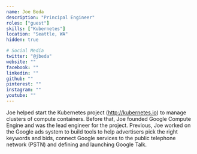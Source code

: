 ```yaml
---
name: Joe Beda
description: "Principal Engineer"
roles: ["guest"]
skills: ["Kubernetes"]
location: "Seattle, WA"
hidden: true

# Social Media
twitter: "@jbeda"
website: ""
facebook: ""
linkedin: ""
github: ""
pinterest: ""
instagram: ""
youtube: ""
---
```

<!-- markdownlint-disable MD041-->
Joe helped start the Kubernetes project (<http://kubernetes.io>) to manage clusters of compute containers. Before that, Joe founded Google Compute Engine and was the lead engineer for the project. Previous, Joe worked on the Google ads system to build tools to help advertisers pick the right keywords and bids, connect Google services to the public telephone network (PSTN) and defining and launching Google Talk.

<!--more-->